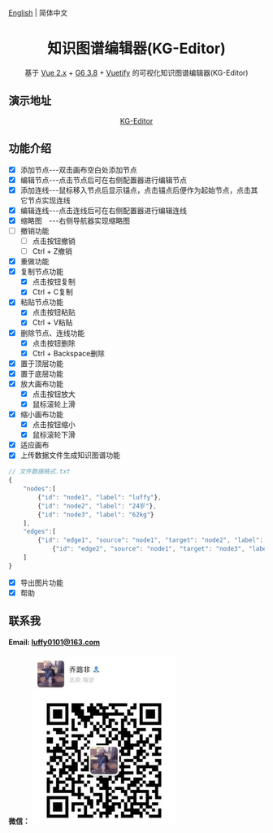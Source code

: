 [English](README.en.md) | 简体中文

<h1 align="center">知识图谱编辑器(KG-Editor)</h1>
<div align="center">

基于 [Vue 2.x](https://cn.vuejs.org/v2/guide/) +  [G6 3.8](https://g6.antv.vision/zh)  + [Vuetify](https://vuetifyjs.com/en/) 的可视化知识图谱编辑器(KG-Editor)

</div>

## 演示地址

<div align="center">

[KG-Editor](http://175.24.122.85:1030/#/)

</div>

## 功能介绍

- [x] 添加节点---双击画布空白处添加节点
- [x] 编辑节点---点击节点后可在右侧配置器进行编辑节点
- [x] 添加连线---鼠标移入节点后显示锚点，点击锚点后便作为起始节点，点击其它节点实现连线
- [x] 编辑连线---点击连线后可在右侧配置器进行编辑连线
- [x] 缩略图&emsp;---右侧导航器实现缩略图
- [ ] 撤销功能
  - [ ] 点击按钮撤销
  - [ ] Ctrl + Z撤销
- [x] 重做功能
- [x] 复制节点功能
  - [x] 点击按钮复制
  - [x] Ctrl + C复制
- [x] 粘贴节点功能
  - [x] 点击按钮粘贴
  - [x] Ctrl + V粘贴
- [x] 删除节点、连线功能
  - [x] 点击按钮删除
  - [x] Ctrl + Backspace删除
- [x] 置于顶层功能
- [x] 置于底层功能
- [x] 放大画布功能
  - [x] 点击按钮放大
  - [x] 鼠标滚轮上滑
- [x] 缩小画布功能
  - [x] 点击按钮缩小
  - [x] 鼠标滚轮下滑
- [x] 适应画布
- [x] 上传数据文件生成知识图谱功能

```js
// 文件数据格式.txt
{
    "nodes":[
        {"id": "node1", "label": "luffy"},
        {"id": "node2", "label": "24岁"},
        {"id": "node3", "label": "62kg"}
    ],
    "edges":[
        {"id": "edge1", "source": "node1", "target": "node2", "label": "年龄"},
		    {"id": "edge2", "source": "node1", "target": "node3", "label": "体重"}
    ]
}
```

- [x] 导出图片功能
- [x] 帮助

## 联系我

#### Email: luffy0101@163.com
#### 微信： ![qlc0607](WeChat.jpg)
